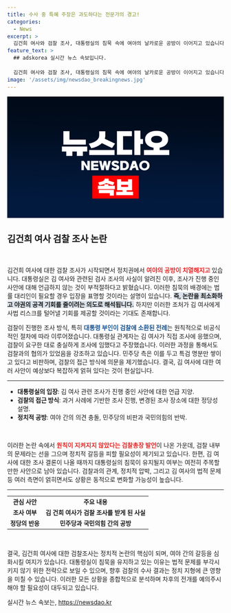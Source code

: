 ```yaml
---
title: 수사 중 특혜 주장은 과도하다는 전문가의 경고!
categories:
  - News
excerpt: >
  김건희 여사와 검찰 조사, 대통령실의 침묵 속에 여야의 날카로운 공방이 이어지고 있습니다. 내막과 쟁점을 파헤친 이한석 기자의 취재, 놓치지 마세요!
feature_text: >
  ## adskorea 실시간 뉴스 속보입니다.

  김건희 여사와 검찰 조사, 대통령실의 침묵 속에 여야의 날카로운 공방이 이어지고 있습니다. 내막과 쟁점을 파헤친 이한석 기자의 취재, 놓치지 마세요!
image: '/assets/img/newsdao_breakingnews.jpg'
---
```


<p><img src="/assets/img/newsdao_breakingnews.jpg" alt="adskorea 속보" /></p>

<h2 data-ke-size="size26">김건희 여사 검찰 조사 논란</h2>

<p data-ke-size="size16">&nbsp;</p>

<p>김건희 여사에 대한 검찰 조사가 시작되면서 정치권에서 <b><span style="color: #ee2323;">여야의 공방이 치열해지고</span></b> 있습니다. 대통령실은 김 여사와 관련된 검사 조사의 사실이 알려진 이후, 조사가 진행 중인 사안에 대해 언급하지 않는 것이 부적절하다고 밝혔습니다. 이러한 침묵의 배경에는 법률 대리인이 필요할 경우 입장을 표명할 것이라는 설명이 있습니다. <b><span style="background-color: #21538527;">즉, 논란을 최소화하고 야권의 공격 기회를 줄이려는 의도로 해석됩니다.</span></b> 하지만 이러한 조처가 김 여사에게 사법 리스크를 털어낼 기회를 제공할 것이라는 기대도 존재합니다.</p>

<p>검찰이 진행한 조사 방식, 특히 <b><span style="color: #1a5490;">대통령 부인이 검찰에 소환된 전례</span></b>는 원칙적으로 비공식적인 절차에 따라 이루어졌습니다. 대통령실 관계자는 김 여사가 직접 조사에 응했으며, 검찰이 요구한 대로 충실하게 조사에 임했다고 주장했습니다. 이러한 과정을 통해서도 검찰과의 협의가 있었음을 강조하고 있습니다. 민주당 측은 이를 두고 특검 명분만 쌓이고 있다고 비판하며, 검찰의 접근 방식에 의문을 제기했습니다. 결국, 김 여사에 대한 여러 사안이 예상보다 복잡하게 얽혀 있다는 것이 현실입니다.</p>

<hr>

<ul>
    <li><b>대통령실의 입장</b>: 김 여사 관련 조사가 진행 중인 사안에 대한 언급 지양.</li>
    <li><b>검찰의 접근 방식</b>: 과거 사례에 기반한 조사 진행, 변경된 조사 장소에 대한 정당성 설명.</li>
    <li><b>정치적 공방</b>: 여야 간의 의견 충돌, 민주당의 비판과 국민의힘의 반박.</li>
</ul>

<p data-ke-size="size16">&nbsp;</p>

<p>이러한 논란 속에서 <b><span style="color: #ee2323;">원칙이 지켜지지 않았다는 검찰총장 발언</span></b>이 나온 가운데, 검찰 내부의 문제라는 선을 그으며 정치적 갈등을 피할 필요성이 제기되고 있습니다. 한편, 김 여사에 대한 조사 결론이 나올 때까지 대통령실의 침묵이 유지될지 여부는 여전히 주목할 만한 사안으로 남아 있습니다. 검찰과의 관계, 정치적 압박, 그리고 김 여사의 법적 문제 등 여러 측면이 얽히면서도 상황은 동적으로 변화할 가능성이 높습니다.</p>

<hr>

<table>
    <tr>
        <td style="text-align: center; height: 17px;"><b>관심 사안</b></td>
        <td style="text-align: center; height: 17px;"><b>주요 내용</b></td>
    </tr>
    <tr>
        <td style="text-align: center; height: 17px;"><b>조사 여부</b></td>
        <td style="text-align: center; height: 17px;"><b>김 건희 여사가 검찰 조사를 받게 된 사실</b></td>
    </tr>
    <tr>
        <td style="text-align: center; height: 17px;"><b>정당의 반응</b></td>
        <td style="text-align: center; height: 17px;"><b>민주당과 국민의힘 간의 공방</b></td>
    </tr>
</table>

<p data-ke-size="size16">&nbsp;</p>

<p>결국, 김건희 여사에 대한 검찰조사는 정치적 논란의 핵심이 되며, 여야 간의 갈등을 심화시킬 여지가 있습니다. 대통령실이 침묵을 유지하고 있는 이유는 법적 문제를 부각시키지 않기 위한 전략으로 보일 수 있으며, 향후 검찰의 수사 결과는 정치 지형에 큰 영향을 미칠 수 있습니다. 이러한 모든 상황을 종합적으로 분석하며 차후의 전개를 예의주시해야 할 필요성이 대두되고 있습니다.</p>
실시간 뉴스 속보는, <a href="https://newsdao.kr" rel="dofollow">https://newsdao.kr</a>


